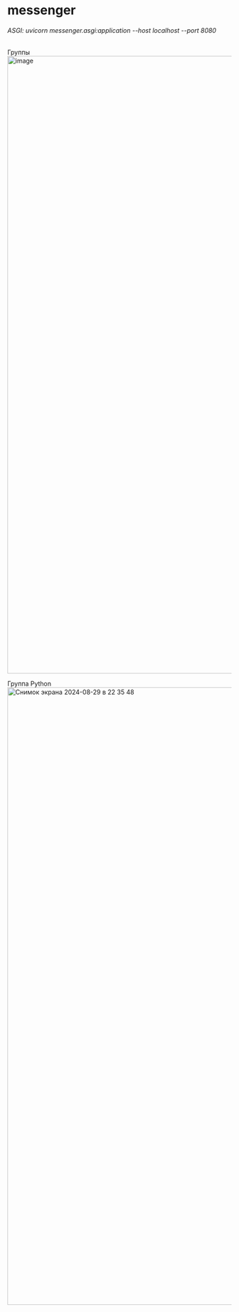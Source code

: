 # messenger
###### ASGI: uvicorn messenger.asgi:application --host localhost --port 8080

Группы
<img width="1388" alt="image" src="https://github.com/user-attachments/assets/0d9942de-d8f7-4600-977c-47cc304da6f6">

Группа Python
<img width="1388" alt="Снимок экрана 2024-08-29 в 22 35 48" src="https://github.com/user-attachments/assets/dcbd14d5-0f14-43c5-88f1-b8e2d42fa8c2">
